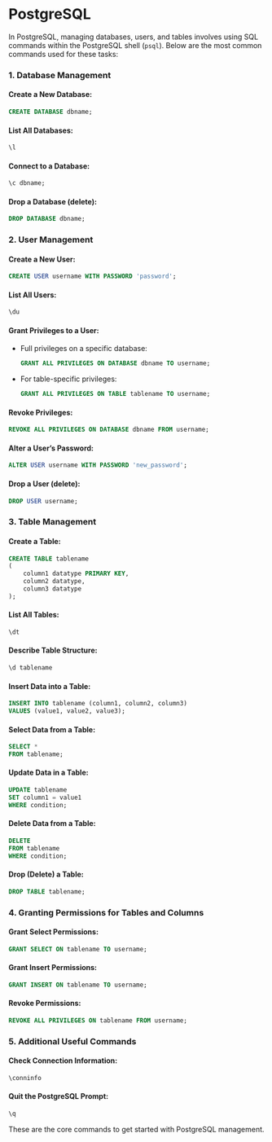 # PostgreSQL

In PostgreSQL, managing databases, users, and tables involves using SQL commands within the PostgreSQL shell (`psql`).
Below are the most common commands used for these tasks:

### 1. **Database Management**

#### Create a New Database:

```sql
CREATE DATABASE dbname;
```

#### List All Databases:

```sql
\l
```

#### Connect to a Database:

```sql
\c dbname;
```

#### Drop a Database (delete):

```sql
DROP DATABASE dbname;
```

### 2. **User Management**

#### Create a New User:

```sql
CREATE USER username WITH PASSWORD 'password';
```

#### List All Users:

```sql
\du
```

#### Grant Privileges to a User:

- Full privileges on a specific database:
  ```sql
  GRANT ALL PRIVILEGES ON DATABASE dbname TO username;
  ```
- For table-specific privileges:
  ```sql
  GRANT ALL PRIVILEGES ON TABLE tablename TO username;
  ```

#### Revoke Privileges:

```sql
REVOKE ALL PRIVILEGES ON DATABASE dbname FROM username;
```

#### Alter a User’s Password:

```sql
ALTER USER username WITH PASSWORD 'new_password';
```

#### Drop a User (delete):

```sql
DROP USER username;
```

### 3. **Table Management**

#### Create a Table:

```sql
CREATE TABLE tablename
(
    column1 datatype PRIMARY KEY,
    column2 datatype,
    column3 datatype
);
```

#### List All Tables:

```sql
\dt
```

#### Describe Table Structure:

```sql
\d tablename
```

#### Insert Data into a Table:

```sql
INSERT INTO tablename (column1, column2, column3)
VALUES (value1, value2, value3);
```

#### Select Data from a Table:

```sql
SELECT *
FROM tablename;
```

#### Update Data in a Table:

```sql
UPDATE tablename
SET column1 = value1
WHERE condition;
```

#### Delete Data from a Table:

```sql
DELETE
FROM tablename
WHERE condition;
```

#### Drop (Delete) a Table:

```sql
DROP TABLE tablename;
```

### 4. **Granting Permissions for Tables and Columns**

#### Grant Select Permissions:

```sql
GRANT SELECT ON tablename TO username;
```

#### Grant Insert Permissions:

```sql
GRANT INSERT ON tablename TO username;
```

#### Revoke Permissions:

```sql
REVOKE ALL PRIVILEGES ON tablename FROM username;
```

### 5. **Additional Useful Commands**

#### Check Connection Information:

```sql
\conninfo
```

#### Quit the PostgreSQL Prompt:

```sql
\q
```

These are the core commands to get started with PostgreSQL management.